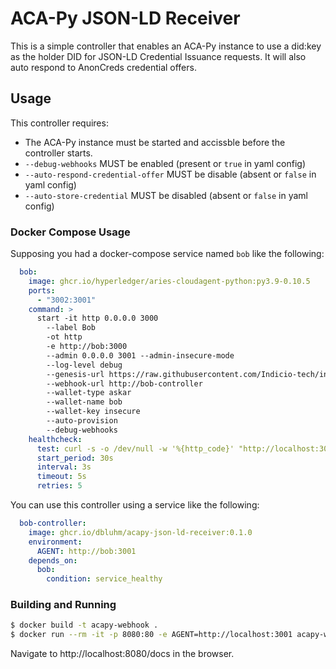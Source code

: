 # ACA-Py JSON-LD Receiver

This is a simple controller that enables an ACA-Py instance to use a did:key as
the holder DID for JSON-LD Credential Issuance requests. It will also auto
respond to AnonCreds credential offers.

## Usage

This controller requires:

- The ACA-Py instance must be started and accissble before the controller starts.
- `--debug-webhooks` MUST be enabled (present or `true` in yaml config)
- `--auto-respond-credential-offer` MUST be disable (absent or `false` in yaml config)
- `--auto-store-credential` MUST be disabled (absent or `false` in yaml config)

### Docker Compose Usage

Supposing you had a docker-compose service named `bob` like the following:

```yaml
  bob:
    image: ghcr.io/hyperledger/aries-cloudagent-python:py3.9-0.10.5
    ports:
      - "3002:3001"
    command: >
      start -it http 0.0.0.0 3000
        --label Bob
        -ot http
        -e http://bob:3000
        --admin 0.0.0.0 3001 --admin-insecure-mode
        --log-level debug
        --genesis-url https://raw.githubusercontent.com/Indicio-tech/indicio-network/main/genesis_files/pool_transactions_demonet_genesis
        --webhook-url http://bob-controller
        --wallet-type askar
        --wallet-name bob
        --wallet-key insecure
        --auto-provision
        --debug-webhooks
    healthcheck:
      test: curl -s -o /dev/null -w '%{http_code}' "http://localhost:3001/status/live" | grep "200" > /dev/null
      start_period: 30s
      interval: 3s
      timeout: 5s
      retries: 5
```

You can use this controller using a service like the following:

```yaml
  bob-controller:
    image: ghcr.io/dbluhm/acapy-json-ld-receiver:0.1.0
    environment:
      AGENT: http://bob:3001
    depends_on:
      bob:
        condition: service_healthy
```

### Building and Running

```sh
$ docker build -t acapy-webhook .
$ docker run --rm -it -p 8080:80 -e AGENT=http://localhost:3001 acapy-webhook
```

Navigate to http://localhost:8080/docs in the browser.
